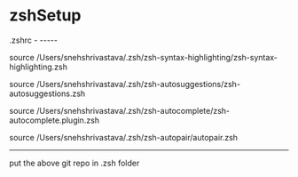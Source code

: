# zshSetup

.zshrc - -----

source /Users/snehshrivastava/.zsh/zsh-syntax-highlighting/zsh-syntax-highlighting.zsh

source /Users/snehshrivastava/.zsh/zsh-autosuggestions/zsh-autosuggestions.zsh

source /Users/snehshrivastava/.zsh/zsh-autocomplete/zsh-autocomplete.plugin.zsh

source /Users/snehshrivastava/.zsh/zsh-autopair/autopair.zsh

----------------

put the above git repo in .zsh folder
